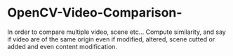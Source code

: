 # OpenCV-Video-Comparison-
In order to compare multiple video, scene etc... Compute similarity, and say if video are of the same origin even if modified, altered, scene cutted or added and even content modification.

